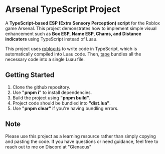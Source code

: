 # Arsenal TypeScript Project

A **TypeScript-based ESP (Extra Sensory Perception) script** for the Roblox game Arsenal. This project demonstrates how to implement simple visual enhancement such as **Box ESP, Name ESP, Chams, and Distance indicators** using TypeScript instead of Luau.

This project uses [roblox-ts](https://roblox-ts.com/) to write code in TypeScript, which is automatically compiled into Luau code. Then, [tape](https://github.com/belkworks/tape) bundles all the necessary code into a single Luau file.

## Getting Started

1. Clone the github repository.
2. Use **"pnpm i"** to install dependencies.
3. Build the project using **"pnpm build"**.
4. Project code should be bundled into **"dist.lua"**.
5. Use **"pnpm clear"** if you're having bundling errors.

## Note

Please use this project as a learning resource rather than simply copying and pasting the code. 
If you have questions or need guidance, feel free to reach out to me on Discord at "Glenacus"
